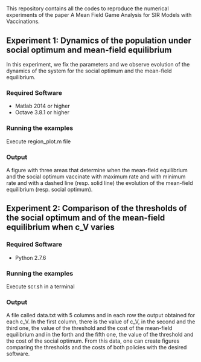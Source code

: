 #####

This repository contains all the codes to reproduce 
the numerical experiments of the paper A Mean Field Game 
Analysis for SIR Models with Vaccinations.

## Experiment 1: Dynamics of the population under social optimum and mean-field equilibrium

In this experiment, we fix the parameters and we observe evolution of the dynamics of the system for the social optimum and the mean-field equilibrium. 

### Required Software

* Matlab 2014 or higher
* Octave 3.8.1 or higher

### Running the examples

Execute region_plot.m file

### Output 

A figure with three areas that determine when the mean-field equilibrium and the social optimum vaccinate with maximum rate and with minimum rate and with a dashed line (resp. solid line) the evolution of the mean-field equilibrium (resp. social optimum).

## Experiment 2: Comparison of the thresholds of the social optimum and of the mean-field equilibrium when c_V varies

### Required Software

* Python 2.7.6

### Running the examples

Execute scr.sh in a terminal

### Output

A file called data.txt with 5 columns and in each row the output obtained for each c_V. In the first column, there is the value of c_V, in the second and the third one, the value of the threshold and the cost of the mean-field equilibrium and in the forth and the fifth one, the value of the threshold and the cost of the social optimum. From this data, one can create figures comparing the thresholds and the costs of both policies with the desired software.
